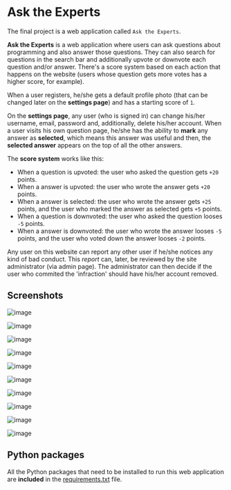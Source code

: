 # Ask the Experts

The final project is a web application called `Ask the Experts`.

**Ask the Experts** is a web application where users can ask questions about programming and also answer those questions. They can also search for questions in the search bar and additionally upvote or downvote each question and/or answer. There's a score system based on each action that happens on the website (users whose question gets more votes has a higher score, for example). 

When a user registers, he/she gets a default profile photo (that can be changed later on the **settings page**) and has a starting score of `1`.

On the **settings page**, any user (who is signed in) can change his/her username, email, password and, additionally, delete his/her account. When a user visits his own question page, he/she has the ability to **mark** any answer as **selected**, which means this answer was useful and then, the **selected answer** appears on the top of all the other answers.

The **score system** works like this:
- When a question is upvoted: the user who asked the question gets `+20` points.
- When a answer is upvoted: the user who wrote the answer gets `+20` points.
- When a answer is selected: the user who wrote the answer gets `+25` points, and the user who marked the answer as selected gets `+5` points.
- When a question is downvoted: the user who asked the question looses `-5` points.
- When a answer is downvoted: the user who wrote the answer looses `-5` points, and the user who voted down the answer looses `-2` points.

Any user on this website can report any other user if he/she notices any kind of bad conduct. This *report* can, later, be reviewed by the site administrator (via admin page). The administrator can then decide if the user who commited the 'infraction' should have his/her account removed.
## Screenshots

![image](https://user-images.githubusercontent.com/66797203/104956063-1ebdce00-59aa-11eb-9a4f-bded722d3496.png)

![image](https://user-images.githubusercontent.com/66797203/104955999-fe8e0f00-59a9-11eb-9954-078ac5344262.png)

![image](https://user-images.githubusercontent.com/66797203/104955874-b111a200-59a9-11eb-9c19-cbd0e3c0030b.png)

![image](https://user-images.githubusercontent.com/66797203/104955960-e4ecc780-59a9-11eb-949a-1d39f8b3a022.png)

![image](https://user-images.githubusercontent.com/66797203/104955937-d6061500-59a9-11eb-8b90-bd0a38cc50d0.png)

![image](https://user-images.githubusercontent.com/66797203/104955732-6abc4300-59a9-11eb-8d61-932f49c38b3f.png)

![image](https://user-images.githubusercontent.com/66797203/104955409-013c3480-59a9-11eb-99b4-787d4fd21f3a.png)

![image](https://user-images.githubusercontent.com/66797203/104955528-1b761280-59a9-11eb-9826-eb83c8269f2b.png)

![image](https://user-images.githubusercontent.com/66797203/104955649-3ba5d180-59a9-11eb-863f-1273bd5187fd.png)

![image](https://user-images.githubusercontent.com/66797203/104955676-4eb8a180-59a9-11eb-8a7f-f72477782f70.png)

## Python packages

All the Python packages that need to be installed to run this web application are **included** in the [requirements.txt](requirements.txt) file.
